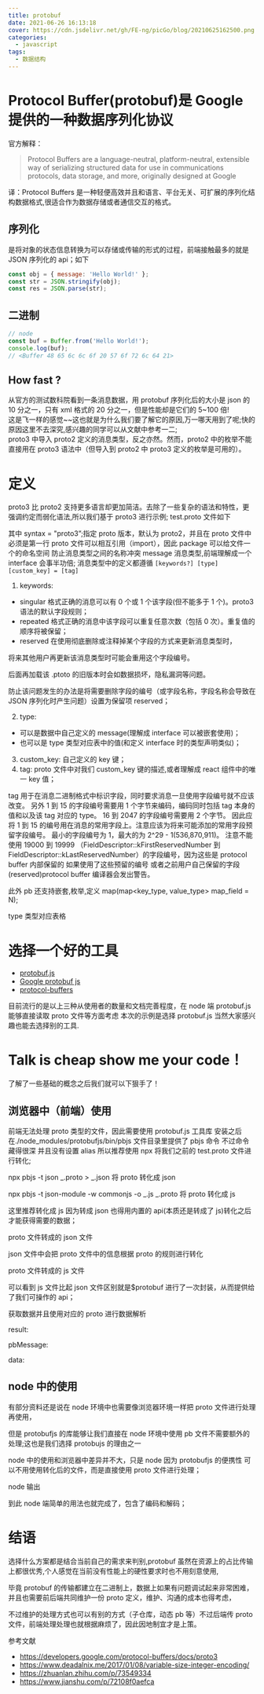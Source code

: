 ```yaml
---
title: protobuf
date: 2021-06-26 16:13:18
cover: https://cdn.jsdelivr.net/gh/FE-ng/picGo/blog/20210625162500.png
categories:
  - javascript
tags:
  - 数据结构
---
```


# Protocol Buffer(protobuf)是 Google 提供的一种数据序列化协议

官方解释：

> Protocol Buffers are a language-neutral, platform-neutral,
> extensible way of serializing structured data for use in communications protocols,
> data storage, and more, originally designed at Google

译：Protocol Buffers 是一种轻便高效并且和语言、平台无关、可扩展的序列化结构数据格式,很适合作为数据存储或者通信交互的格式。

## 序列化

是将对象的状态信息转换为可以存储或传输的形式的过程，前端接触最多的就是 JSON 序列化的 api；如下

```javascript
const obj = { message: 'Hello World!' };
const str = JSON.stringify(obj);
const res = JSON.parse(str);
```

## 二进制

```javascript
// node
const buf = Buffer.from('Hello World!');
console.log(buf);
// <Buffer 48 65 6c 6c 6f 20 57 6f 72 6c 64 21>
```

## How fast ?

从官方的测试数科院看到一条消息数据，用 protobuf 序列化后的大小是 json 的 10 分之一，只有 xml 格式的 20 分之一，但是性能却是它们的 5~100 倍!  
这是飞一样的感觉~~这也就是为什么我们要了解它的原因,万一哪天用到了呢;快的原因这里不去深究,感兴趣的同学可以从文献中参考一二;  
proto3 中导入 proto2 定义的消息类型，反之亦然。然而，proto2 中的枚举不能直接用在 proto3 语法中（但导入到 proto2 中 proto3 定义的枚举是可用的）。

# 定义

proto3 比 proto2 支持更多语言却更加简洁。去除了一些复杂的语法和特性，更强调约定而弱化语法,所以我们基于 proto3 进行示例;
test.proto 文件如下

其中
syntax = "proto3”;指定 proto 版本，默认为 proto2，并且在 proto 文件中必须是第一行
proto 文件可以相互引用（import），因此 package 可以给文件一个的命名空间 防止消息类型之间的名称冲突
message 消息类型,前端理解成一个 interface 会事半功倍;
消息类型中的定义都遵循 `[keywords?] [type] [custom_key] = [tag]`

1. keywords:

- singular 格式正确的消息可以有 0 个或 1 个该字段(但不能多于 1 个)。proto3 语法的默认字段规则；
- repeated 格式正确的消息中该字段可以重复任意次数（包括 0 次）。重复值的顺序将被保留；
- reserved 在使用彻底删除或注释掉某个字段的方式来更新消息类型时，

将来其他用户再更新该消息类型时可能会重用这个字段编号。

后面再加载该 .ptoto 的旧版本时会如数据损坏，隐私漏洞等问题。

防止该问题发生的办法是将需要删除字段的编号（或字段名称，字段名称会导致在 JSON 序列化时产生问题）设置为保留项 reserved；

2. type:

- 可以是数据中自己定义的 message(理解成 interface 可以被嵌套使用)；
- 也可以是 type 类型对应表中的值(和定义 interface 时的类型声明类似)；

3. custom_key: 自己定义的 key 键；
4. tag: proto 文件中对我们 custom_key 键的描述,或者理解成 react 组件中的唯一 key 值；

tag 用于在消息二进制格式中标识字段，同时要求消息一旦使用字段编号就不应该改变。
另外 1 到 15 的字段编号需要用 1 个字节来编码，编码同时包括 tag 本身的值和以及该 tag 对应的 type。
16 到 2047 的字段编号需要用 2 个字节。
因此应将 1 到 15 的编号用在消息的常用字段上。注意应该为将来可能添加的常用字段预留字段编号。
最小的字段编号为 1，最大的为 2^29 - 1(536,870,911)。
注意不能使用 19000 到 19999 （FieldDescriptor::kFirstReservedNumber 到 FieldDescriptor::kLastReservedNumber）的字段编号，因为这些是 protocol buffer 内部保留的
如果使用了这些预留的编号 或者之前用户自己保留的字段(reserved)protocol buffer 编译器会发出警告。

此外 pb 还支持嵌套,枚举,定义 map(map<key_type, value_type> map_field = N);

type 类型对应表格

# 选择一个好的工具

- [protobuf.js](https://github.com/protobufjs/protobuf.js)
- [Google protobuf js](https://github.com/protocolbuffers/protobuf/tree/master/js)
- [protocol-buffers](https://github.com/mafintosh/protocol-buffers)

目前流行的是以上三种从使用者的数量和文档完善程度，在 node 端 protobuf.js 能够直接读取 proto 文件等方面考虑
本次的示例是选择 protobuf.js 当然大家感兴趣也能去选择别的工具.

# Talk is cheap show me your code！

了解了一些基础的概念之后我们就可以下狠手了！

## 浏览器中（前端）使用

前端无法处理 proto 类型的文件，因此需要使用 protobuf.js 工具库
安装之后在./node_modules/protobufjs/bin/pbjs 文件目录里提供了 pbjs 命令
不过命令藏得很深 并且没有设置 alias 所以推荐使用 npx 将我们之前的 test.proto 文件进行转化;

npx pbjs -t json _.proto > _.json
将 proto 转化成 json

npx pbjs -t json-module -w commonjs -o _.js _.proto
将 proto 转化成 js

这里推荐转化成 js 因为转成 json 也得用内置的 api(本质还是转成了 js)转化之后才能获得需要的数据；

proto 文件转成的 json 文件

json 文件中会把 proto 文件中的信息根据 proto 的规则进行转化

proto 文件转成的 js 文件

可以看到 js 文件比起 json 文件区别就是$protobuf 进行了一次封装，从而提供给了我们可操作的 api；

获取数据并且使用对应的 proto 进行数据解析

result:

pbMessage:

data:

## node 中的使用

有部分资料还是说在 node 环境中也需要像浏览器环境一样把 proto 文件进行处理再使用，

但是 protobufjs 的库能够让我们直接在 node 环境中使用 pb 文件不需要额外的处理;这也是我们选择 protobujs 的理由之一

node 中的使用和浏览器中差异并不大，只是 node 因为 protobufjs 的便携性 可以不用使用转化后的文件，而是直接使用 proto 文件进行处理；

node 输出

到此 node 端简单的用法也就完成了，包含了编码和解码；

# 结语

选择什么方案都是结合当前自己的需求来判别,protobuf 虽然在资源上的占比传输上都很优秀,个人感觉在当前没有性能上的硬性要求时也不用刻意使用,

毕竟 protobuf 的传输都建立在二进制上，数据上如果有问题调试起来非常困难，并且也需要前后端共同维护一份 proto 定义，维护、沟通的成本也得考虑，

不过维护的处理方式也可以有别的方式（子仓库，动态 pb 等）不过后端传 proto 文件，前端处理处理也就根据麻烦了，因此因地制宜才是上策。

参考文献

- https://developers.google.com/protocol-buffers/docs/proto3
- https://www.deadalnix.me/2017/01/08/variable-size-integer-encoding/
- https://zhuanlan.zhihu.com/p/73549334
- https://www.jianshu.com/p/72108f0aefca
